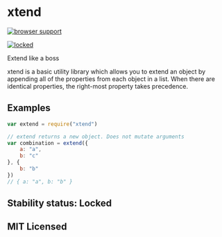 # xtend

[![browser support][3]][4]

[![locked](http://badges.github.io/stability-badges/dist/locked.svg)](http://github.com/badges/stability-badges)

Extend like a boss

xtend is a basic utility library which allows you to extend an object by appending all of the properties from each object in a list. When there are identical properties, the right-most property takes precedence.

## Examples

```js
var extend = require("xtend")

// extend returns a new object. Does not mutate arguments
var combination = extend({
    a: "a",
    b: "c"
}, {
    b: "b"
})
// { a: "a", b: "b" }
```

## Stability status: Locked

## MIT Licensed 


  [3]: http://ci.testling.com/Raynos/xtend.png
  [4]: http://ci.testling.com/Raynos/xtend
